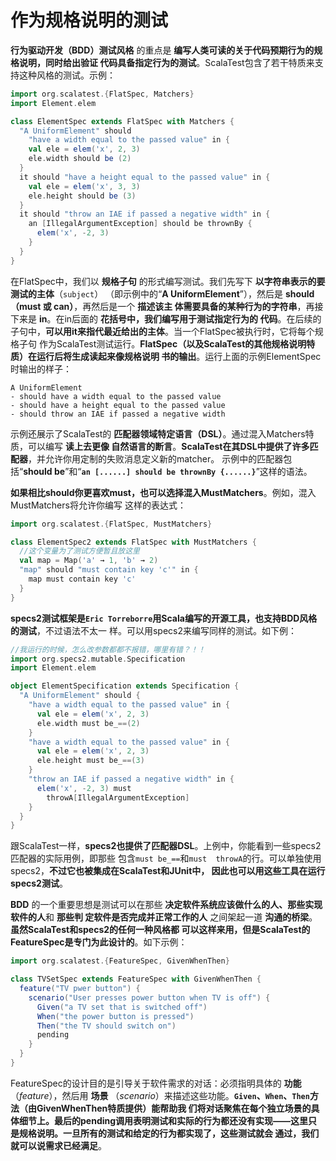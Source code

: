 作为规格说明的测试
===================================================================================
**行为驱动开发（BDD）测试风格** 的重点是 **编写人类可读的关于代码预期行为的规格说明，同时给出验证
代码具备指定行为的测试**。ScalaTest包含了若干特质来支持这种风格的测试。示例：
```scala
import org.scalatest.{FlatSpec, Matchers}
import Element.elem

class ElementSpec extends FlatSpec with Matchers {
  "A UniformElement" should
    "have a width equal to the passed value" in {
    val ele = elem('x', 2, 3)
    ele.width should be (2)
  }
  it should "have a height equal to the passed value" in {
    val ele = elem('x', 3, 3)
    ele.height should be (3)
  }
  it should "throw an IAE if passed a negative width" in {
    an [IllegalArgumentException] should be thrownBy {
      elem('x', -2, 3)
    }
  }
}
```
在FlatSpec中，我们以 **规格子句** 的形式编写测试。我们先写下 **以字符串表示的要测试的主体**（`subject`）
（即示例中的“**A UniformElement**”），然后是 **should（must 或 can）**，再然后是一个 **描述该主
体需要具备的某种行为的字符串**，再接下来是 **in**。在in后面的 **花括号中，我们编写用于测试指定行为的
代码**。在后续的子句中，**可以用it来指代最近给出的主体**。当一个FlatSpec被执行时，它将每个规格子句
作为ScalaTest测试运行。**FlatSpec（以及ScalaTest的其他规格说明特质）在运行后将生成读起来像规格说明
书的输出**。运行上面的示例ElementSpec时输出的样子：
```
A UniformElement
- should have a width equal to the passed value 
- should have a height equal to the passed value 
- should throw an IAE if passed a negative width
```
示例还展示了ScalaTest的 **匹配器领域特定语言（DSL）**。通过混入Matchers特质，可以编写 **读上去更像
自然语言的断言**。**ScalaTest在其DSL中提供了许多匹配器**，并允许你用定制的失败消息定义新的matcher。
示例中的匹配器包括“**should be**”和“**`an [......] should be thrownBy {......}`**”这样的语法。

**如果相比should你更喜欢must，也可以选择混入MustMatchers**。例如，混入MustMatchers将允许你编写
这样的表达式：
```scala
import org.scalatest.{FlatSpec, MustMatchers}

class ElementSpec2 extends FlatSpec with MustMatchers {
  //这个变量为了测试方便暂且放这里
  val map = Map('a' → 1, 'b' → 2)
  "map" should "must contain key 'c'" in {
    map must contain key 'c'
  }
}
```

**specs2测试框架是`Eric Torreborre`用Scala编写的开源工具，也支持BDD风格的测试**，不过语法不太一
样。可以用specs2来编写同样的测试。如下例：
```scala
//我运行的时候，怎么改参数都都不报错，哪里有错？！！
import org.specs2.mutable.Specification
import Element.elem

object ElementSpecification extends Specification {
  "A UniformElement" should {
    "have a width equal to the passed value" in {
      val ele = elem('x', 2, 3)
      ele.width must be_==(2)
    }
    "have a width equal to the passed value" in {
      val ele = elem('x', 2, 3)
      ele.height must be_==(3)
    }
    "throw an IAE if passed a negative width" in {
      elem('x', -2, 3) must
        throwA[IllegalArgumentException]
    }
  }
}
```
跟ScalaTest一样，**specs2也提供了匹配器DSL**。上例中，你能看到一些specs2匹配器的实际用例，即那些
包含`must be_==`和`must  throwA`的行。可以单独使用specs2，**不过它也被集成在ScalaTest和JUnit中，
因此也可以用这些工具在运行specs2测试**。

**BDD** 的一个重要思想是测试可以在那些 **决定软件系统应该做什么的人、那些实现软件的人**和 **那些判
定软件是否完成并正常工作的人** 之间架起一道 **沟通的桥梁**。**虽然ScalaTest和specs2的任何一种风格都
可以这样来用，但是ScalaTest的FeatureSpec是专门为此设计的**。如下示例：
```scala
import org.scalatest.{FeatureSpec, GivenWhenThen}

class TVSetSpec extends FeatureSpec with GivenWhenThen {
  feature("TV pwer button") {
    scenario("User presses power button when TV is off") {
      Given("a TV set that is switched off")
      When("the power button is pressed")
      Then("the TV should switch on")
      pending
    }
  }
}
```
FeatureSpec的设计目的是引导关于软件需求的对话：必须指明具体的 **功能**（*feature*），然后用 **场景**
（*scenario*）来描述这些功能。**`Given`、`When`、`Then`方法（由GivenWhenThen特质提供）能帮助我
们将对话聚焦在每个独立场景的具体细节上。最后的pending调用表明测试和实际的行为都还没有实现——这里只
是规格说明。一旦所有的测试和给定的行为都实现了，这些测试就会 通过，我们就可以说需求已经满足**。




